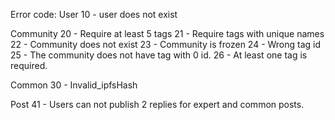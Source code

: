 
Error code:
User
10 - user does not exist

Community
20 - Require at least 5 tags
21 - Require tags with unique names
22 - Community does not exist
23 - Community is frozen
24 - Wrong tag id
25 - The community does not have tag with 0 id.
26 - At least one tag is required.

Common
30 - Invalid_ipfsHash

Post
41 - Users can not publish 2 replies for expert and common posts.